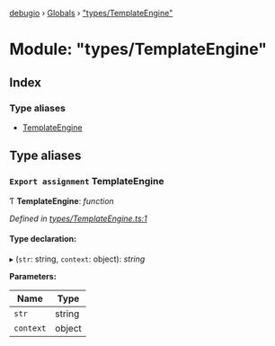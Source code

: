 [debugio](../README.md) › [Globals](../globals.md) › ["types/TemplateEngine"](_types_templateengine_.md)

# Module: "types/TemplateEngine"

## Index

### Type aliases

* [TemplateEngine](_types_templateengine_.md#export-assignment-templateengine)

## Type aliases

### `Export assignment` TemplateEngine

Ƭ **TemplateEngine**: *function*

*Defined in [types/TemplateEngine.ts:1](https://github.com/kislball/debugio/blob/ab967a2/src/types/TemplateEngine.ts#L1)*

#### Type declaration:

▸ (`str`: string, `context`: object): *string*

**Parameters:**

Name | Type |
------ | ------ |
`str` | string |
`context` | object |
